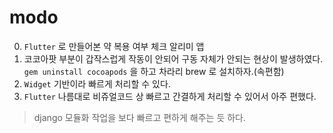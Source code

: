 # modo


0. `Flutter` 로 만들어본 약 복용 여부 체크 알리미 앱
1. 코코아팟 부분이 갑작스럽게 작동이 안되어 구동 자체가 안되는 현상이 발생하였다. `gem uninstall cocoapods` 을 하고 차라리 brew 로 설치하자.(속편함)
2. `Widget` 기반이라 빠르게 처리할 수 있다.
3. `Flutter` 나름대로 비쥬얼코드 상 빠르고 간결하게 처리할 수 있어서 아주 편했다.
> django 모듈화 작업을 보다 빠르고 편하게 해주는 듯 하다.


